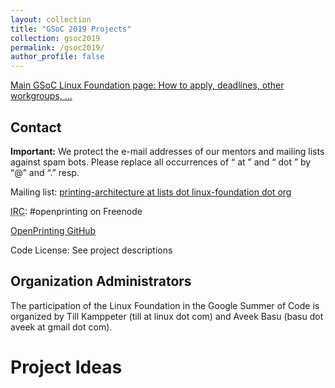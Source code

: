 ```yaml
---
layout: collection
title: "GSoC 2019 Projects"
collection: gsoc2019
permalink: /gsoc2019/
author_profile: false
---
```

<!-- 
Copyright 2019 OpenPrinting

Licensed under the Apache License, Version 2.0 (the "License");
you may not use this file except in compliance with the License.
You may obtain a copy of the License at

    http://www.apache.org/licenses/LICENSE-2.0

Unless required by applicable law or agreed to in writing, software
distributed under the License is distributed on an "AS IS" BASIS,
WITHOUT WARRANTIES OR CONDITIONS OF ANY KIND, either express or implied.
See the License for the specific language governing permissions and
limitations under the License. 
-->

<div>

<p>
<a href="https://wiki.linuxfoundation.org/gsoc/google-summer-code-2019" title="gsoc:google-summer-code-2019">Main GSoC Linux Foundation page: How to apply, deadlines, other workgroups, ...</a>
</p>

</div>

<h2>Contact</h2>
<div>

<p>
<strong>Important:</strong> We protect the e-mail addresses of our mentors and mailing lists against spam bots. Please replace all occurrences of “ at ” and “ dot ” by “@” and “.” resp.
</p>

<p>
Mailing list: <a href="http://lists.linux-foundation.org/mailman/listinfo/printing-architecture" title="http://lists.linux-foundation.org/mailman/listinfo/printing-architecture"  rel="nofollow">printing-architecture at lists dot linux-foundation dot org</a>
</p>

<p>
<abbr title="Internet Relay Chat">IRC</abbr>: #openprinting on Freenode
</p>

<p>
<a href="https://github.com/OpenPrinting" title="https://github.com/OpenPrinting"  rel="nofollow">OpenPrinting GitHub</a>
</p>

<p>
Code License: See project descriptions
</p>

</div>

<h2>Organization Administrators</h2>
<div>

<p>
The participation of the Linux Foundation in the Google Summer of Code is organized by Till Kamppeter (till at linux dot com) and Aveek Basu (basu dot aveek at gmail dot com).
</p>

</div>

<h1>Project Ideas</h1>
<div>

</div>